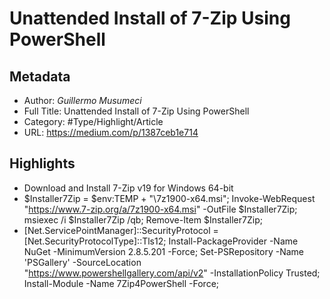 # Unattended Install of 7-Zip Using PowerShell

## Metadata

* Author: *Guillermo Musumeci*
* Full Title: Unattended Install of 7-Zip Using PowerShell
* Category: #Type/Highlight/Article
* URL: https://medium.com/p/1387ceb1e714

## Highlights

* Download and Install 7-Zip v19 for Windows 64-bit
* $Installer7Zip = $env:TEMP + "\7z1900-x64.msi"; 
  Invoke-WebRequest "https://www.7-zip.org/a/7z1900-x64.msi" -OutFile 
  $Installer7Zip; 
  msiexec /i $Installer7Zip /qb; 
  Remove-Item $Installer7Zip;
* \[Net.ServicePointManager\]::SecurityProtocol = \[Net.SecurityProtocolType\]::Tls12;
  Install-PackageProvider -Name NuGet -MinimumVersion 2.8.5.201 -Force;
  Set-PSRepository -Name 'PSGallery' -SourceLocation "https://www.powershellgallery.com/api/v2" -InstallationPolicy Trusted;
  Install-Module -Name 7Zip4PowerShell -Force;
